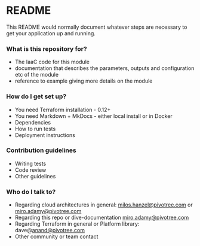 # README #

This README would normally document whatever steps are necessary to get your application up and running.

### What is this repository for? ###

* The IaaC code for this module
* documentation that describes the parameters, outputs and configuration etc of the module
* reference to example giving more details on the module

### How do I get set up? ###

* You need Terraform installation - 0.12+
* You need Markdown + MkDocs - either local install or in Docker
* Dependencies
* How to run tests
* Deployment instructions

### Contribution guidelines ###

* Writing tests
* Code review
* Other guidelines

### Who do I talk to? ###

* Regarding cloud architectures in general: milos.hanzel@pivotree.com or miro.adamy@pivotree.com
* Regarding this repo or dive-documentation miro.adamy@pivotree.com
* Regarding Terraform in general or Platform library: dave@anand@pivotree.com
* Other community or team contact